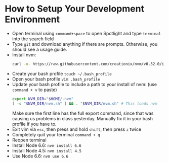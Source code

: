 # How to Setup Your Development Environment

- Open terminal using `command+space` to open Spotlight and type `terminal` into the search field
- Type `git` and download anything if there are prompts. Otherwise, you should see a usage guide.
- Install nvm:
  ```sh
  curl -o- https://raw.githubusercontent.com/creationix/nvm/v0.32.0/install.sh | bash
  ```
- Create your bash profile `touch ~/.bash_profile`
- Open your bash profile `vim .bash_profile`
- Update your bash profile to include a path to your install of nvm: (use `command + v` to paste)
  ```sh
  export NVM_DIR="$HOME/.nvm"
  [ -s "$NVM_DIR/nvm.sh" ] && . "$NVM_DIR/nvm.sh" # This loads nvm
  ```
  Make sure the first line has the full export command, since that was causing us problems in class yesterday. Manually fix it in your bash profile if you have to.
- Exit vim via `esc`, then press and hold `shift`, then press `z` twice
- Completely quit your terminal `command + q`
- Reopen terminal
- Install Node 6.6: `nvm install 6.6`
- Install Node 4.5: `nvm install 4.5`
- Use Node 6.6: `nvm use 6.6`
